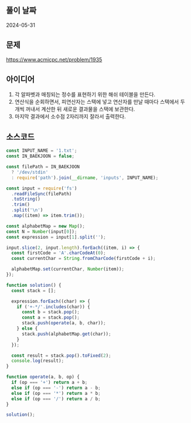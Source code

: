 ## 풀이 날짜

2024-05-31

## 문제

https://www.acmicpc.net/problem/1935

## 아이디어

1. 각 알파벳과 매칭되는 정수를 표현하기 위한 해쉬 테이블을 만든다.
2. 연산식을 순회하면서, 피연산자는 스택에 넣고 연산자를 만날 때마다 스택에서 두 개씩 꺼내서 계산한 뒤 새로운 결과물을 스택에 보관한다.
3. 마지막 결과에서 소수점 2자리까지 잘라서 출력한다.

## 소스코드

```js
const INPUT_NAME = '1.txt';
const IN_BAEKJOON = false;

const filePath = IN_BAEKJOON
  ? '/dev/stdin'
  : require('path').join(__dirname, 'inputs', INPUT_NAME);

const input = require('fs')
  .readFileSync(filePath)
  .toString()
  .trim()
  .split('\n')
  .map((item) => item.trim());

const alphabetMap = new Map();
const N = Number(input[0]);
const expression = input[1].split('');

input.slice(2, input.length).forEach((item, i) => {
  const firstCode = 'A'.charCodeAt(0);
  const currentChar = String.fromCharCode(firstCode + i);

  alphabetMap.set(currentChar, Number(item));
});

function solution() {
  const stack = [];

  expression.forEach((char) => {
    if ('+-*/'.includes(char)) {
      const b = stack.pop();
      const a = stack.pop();
      stack.push(operate(a, b, char));
    } else {
      stack.push(alphabetMap.get(char));
    }
  });

  const result = stack.pop().toFixed(2);
  console.log(result);
}

function operate(a, b, op) {
  if (op === '+') return a + b;
  else if (op === '-') return a - b;
  else if (op === '*') return a * b;
  else if (op === '/') return a / b;
}

solution();
```
